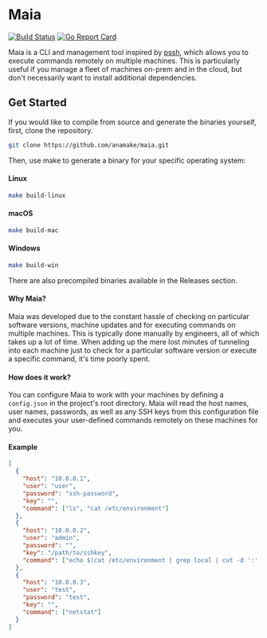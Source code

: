 # Maia

[![Build Status](https://travis-ci.com/anamake/maia.svg?branch=master)](https://travis-ci.com/anamake/maia) [![Go Report Card](https://goreportcard.com/badge/github.com/anamake/maia)](https://goreportcard.com/report/github.com/anamake/maia)

Maia is a CLI and management tool inspired by [pssh](https://pypi.org/project/pssh/), which allows you to execute commands remotely on multiple machines. This is particularly useful if you manage a fleet of machines on-prem and in the cloud, but don't necessarily want to install additional dependencies.

## Get Started

If you would like to compile from source and generate the binaries yourself, first, clone the repository.

```bash
git clone https://github.com/anamake/maia.git
```

Then, use make to generate a binary for your specific operating system:

#### Linux

```bash
make build-linux
```

#### macOS

```bash
make build-mac
```

#### Windows

```bash
make build-win
```

There are also precompiled binaries available in the Releases section.

#### Why Maia?

Maia was developed due to the constant hassle of checking on particular software versions, machine updates and for executing commands on multiple machines. This is typically done manually by engineers, all of which takes up a lot of time. When adding up the mere lost minutes of tunneling into each machine just to check for a particular software version or execute a specific command, it's time poorly spent.

#### How does it work?

You can configure Maia to work with your machines by defining a `config.json` in the project's root directory. Maia will read the host names, user names, passwords, as well as any SSH keys from this configuration file and executes your user-defined commands remotely on these machines for you.

#### Example

```json
[
  {
    "host": "10.0.0.1",
    "user": "user",
    "password": "ssh-password",
    "key": "",
    "command": ["ls", "cat /etc/environment"]
  },
  {
    "host": "10.0.0.2",
    "user": "admin",
    "password": "",
    "key": "/path/to/sshkey",
    "command": ["echo $(cat /etc/environment | grep local | cut -d ':' -f1)"]
  },
  {
    "host": "10.0.0.3",
    "user": "test",
    "password": "test",
    "key": "",
    "command": ["netstat"]
  }
]
```
